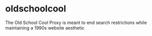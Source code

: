 # oldschoolcool
The Old School Cool Proxy is meant to end search restrictions while maintaining a 1990s website aesthetic
